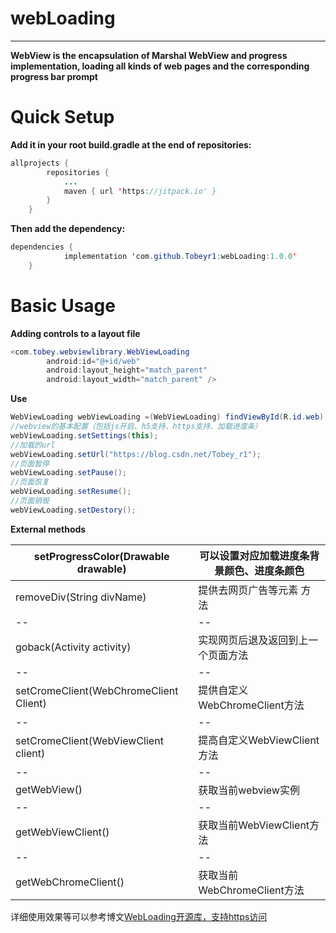 # webLoading
---------------------------
**WebView is the encapsulation of Marshal WebView and progress implementation, loading all kinds of web pages and the corresponding progress bar prompt**

# Quick Setup
**Add it in your root build.gradle at the end of repositories:**

```java
allprojects {
		repositories {
			...
			maven { url 'https://jitpack.io' }
		}
	}
```
**Then add the dependency:**
```java
dependencies {
	        implementation 'com.github.Tobeyr1:webLoading:1.0.0'
	}
```
# Basic Usage
**Adding controls to a layout file**
```java
<com.tobey.webviewlibrary.WebViewLoading
        android:id="@+id/web"
        android:layout_height="match_parent"
        android:layout_width="match_parent" />
```
**Use**
```java
WebViewLoading webViewLoading =(WebViewLoading) findViewById(R.id.web);
//webview的基本配置（包括js开启、h5支持、https支持、加载进度条）
webViewLoading.setSettings(this);
//加载的url
webViewLoading.setUrl("https://blog.csdn.net/Tobey_r1");
//页面暂停
webViewLoading.setPause();
//页面恢复
webViewLoading.setResume();
//页面销毁
webViewLoading.setDestory();
```
**External methods**

| setProgressColor(Drawable drawable) | 可以设置对应加载进度条背景颜色、进度条颜色|
|--|--|
|  removeDiv(String divName)| 提供去网页广告等元素 方法|
|--|--|
|  goback(Activity activity)| 实现网页后退及返回到上一个页面方法 |
|--|--|
|  setCromeClient(WebChromeClient Client)| 提供自定义WebChromeClient方法|
|--|--|
|  setCromeClient(WebViewClient client)| 提高自定义WebViewClient方法 |
|--|--|
|  getWebView()| 获取当前webview实例|
|--|--|
|  getWebViewClient()| 获取当前WebViewClient方法 |
|--|--|
|  getWebChromeClient()| 获取当前WebChromeClient方法 |



详细使用效果等可以参考博文[WebLoading开源库，支持https访问](https://blog.csdn.net/Tobey_r1/article/details/115096272)
